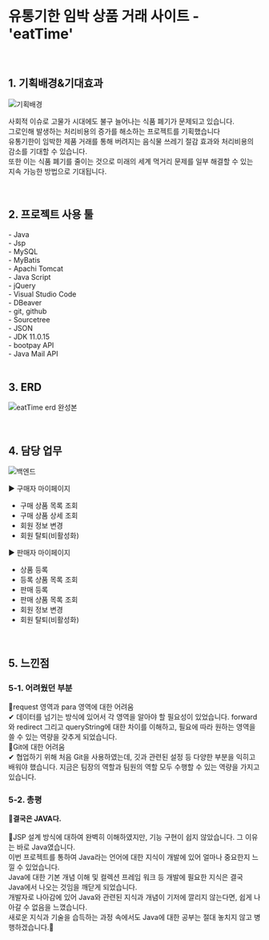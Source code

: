 <h1>유통기한 임박 상품 거래 사이트 - 'eatTime'</h1>

<br>
<h2>1. 기획배경&기대효과</h2>

![기획배경](https://github.com/web-its-time/eats-time/assets/120389213/d5d53909-174a-485c-bd18-8b383b63a154)

사회적 이슈로 고물가 시대에도 불구 늘어나는 식품 폐기가 문제되고 있습니다.<br>
그로인해 발생하는 처리비용의 증가를 해소하는 프로젝트를 기획했습니다<br>
유통기한이 임박한 제품 거래를 통해 버려지는 음식물 쓰레기 절감 효과와 처리비용의 감소를 기대할 수 있습니다.<br>
또한 이는 식품 폐기를 줄이는 것으로 미래의 세계 먹거리 문제를 일부 해결할 수 있는 지속 가능한 방법으로 기대됩니다.<br>
</div>

<br>
<h2>2. 프로젝트 사용 툴</h2>
- Java<br>
- Jsp<br>
- MySQL<br>
- MyBatis<br>
- Apachi Tomcat<br>
- Java Script<br>
- jQuery<br>
- Visual Studio Code<br>
- DBeaver<br>
- git, github<br>
- Sourcetree<br>
- JSON<br>
- JDK 11.0.15<br>
- bootpay API<br>
- Java Mail API<br>

<br>
<h2>3. ERD</h2>

![eatTime erd 완성본](https://github.com/web-its-time/eats-time/assets/120389213/3d70da41-c7b3-43cf-aab8-79203df89491)

<br>
<h2>4. 담당 업무</h2>


![백엔드](https://github.com/web-its-time/eats-time/assets/120389213/f0f17d9e-ee54-4dc1-949e-0ec19ca14324)


▶ 구매자 마이페이지
- 구매 상품 목록 조회
- 구매 상품 상세 조회
- 회원 정보 변경
- 회원 탈퇴(비활성화)

▶ 판매자 마이페이지
- 상품 등록
- 등록 상품 목록 조회
- 판매 등록
- 판매 상품 목록 조회
- 회원 정보 변경
- 회원 탈퇴(비활성화)

<br>
<h2>5. 느낀점</h2>
<h3>5-1. 어려웠던 부분</h3>
📌request 영역과 para 영역에 대한 어려움<br>
✔ 데이터를 넘기는 방식에 있어서 각 영역을 알아야 할 필요성이 있었습니다. forward와 redirect 그리고 queryString에 대한 차이를 이해하고, 필요에 따라 원하는 영역을 쓸 수 있는 역량을 갖추게 되었습니다. 
<br>
📌Git에 대한 어려움<br>
✔ 협업하기 위해 처음 Git을 사용하였는데, 깃과 관련된 설정 등 다양한 부분을 익히고 배워야 했습니다. 지금은 팀장의 역할과 팀원의 역할 모두 수행할 수 있는 역량을 가지고 있습니다.

<h3>5-2. 총평</h3>
<strong>🙌결국은 JAVA다. </strong><br><br>
🌟JSP 설계 방식에 대하여 완벽히 이해하였지만, 기능 구현이 쉽지 않았습니다. 그 이유는 바로 Java였습니다.<br>
이번 프로젝트를 통하여 Java라는 언어에 대한 지식이 개발에 있어 얼마나 중요한지 느낄 수 있었습니다.<br>
Java에 대한 기본 개념 이해 및 컬렉션 프레임 워크 등 개발에 필요한 지식은 결국 Java에서 나오는 것임을 깨닫게 되었습니다.<br>
개발자로 나아감에 있어 Java와 관련된 지식과 개념이 기저에 깔리지 않는다면, 쉽게 나아갈 수 없음을 느꼈습니다.<br>
새로운 지식과 기술을 습득하는 과정 속에서도 Java에 대한 공부는 절대 놓치지 않고 병행하겠습니다.🚀
